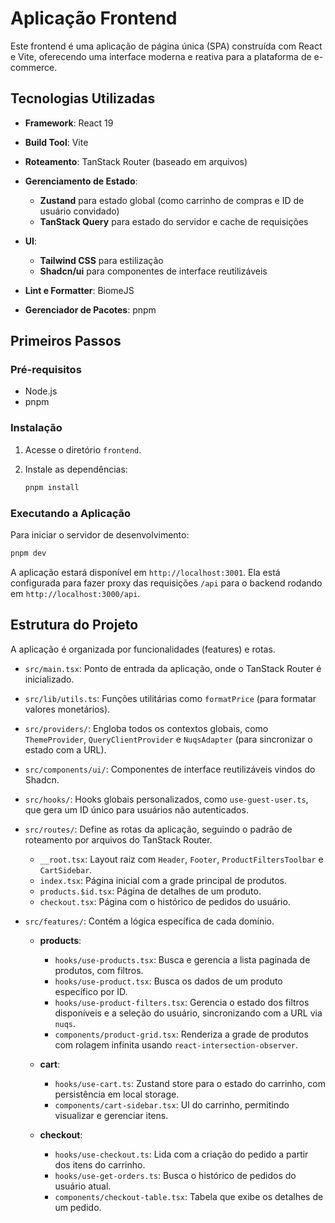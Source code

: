 # Aplicação Frontend

Este frontend é uma aplicação de página única (SPA) construída com React e Vite, oferecendo uma interface moderna e reativa para a plataforma de e-commerce.

## Tecnologias Utilizadas

* **Framework**: React 19
* **Build Tool**: Vite
* **Roteamento**: TanStack Router (baseado em arquivos)
* **Gerenciamento de Estado**:

  * **Zustand** para estado global (como carrinho de compras e ID de usuário convidado)
  * **TanStack Query** para estado do servidor e cache de requisições
* **UI**:

  * **Tailwind CSS** para estilização
  * **Shadcn/ui** para componentes de interface reutilizáveis
* **Lint e Formatter**: BiomeJS
* **Gerenciador de Pacotes**: pnpm

## Primeiros Passos

### Pré-requisitos

* Node.js
* pnpm

### Instalação

1. Acesse o diretório `frontend`.
2. Instale as dependências:

   ```bash
   pnpm install
   ```

### Executando a Aplicação

Para iniciar o servidor de desenvolvimento:

```bash
pnpm dev
```

A aplicação estará disponível em `http://localhost:3001`.
Ela está configurada para fazer proxy das requisições `/api` para o backend rodando em `http://localhost:3000/api`.

## Estrutura do Projeto

A aplicação é organizada por funcionalidades (features) e rotas.

* `src/main.tsx`: Ponto de entrada da aplicação, onde o TanStack Router é inicializado.
* `src/lib/utils.ts`: Funções utilitárias como `formatPrice` (para formatar valores monetários).
* `src/providers/`: Engloba todos os contextos globais, como `ThemeProvider`, `QueryClientProvider` e `NuqsAdapter` (para sincronizar o estado com a URL).
* `src/components/ui/`: Componentes de interface reutilizáveis vindos do Shadcn.
* `src/hooks/`: Hooks globais personalizados, como `use-guest-user.ts`, que gera um ID único para usuários não autenticados.
* `src/routes/`: Define as rotas da aplicação, seguindo o padrão de roteamento por arquivos do TanStack Router.

  * `__root.tsx`: Layout raiz com `Header`, `Footer`, `ProductFiltersToolbar` e `CartSidebar`.
  * `index.tsx`: Página inicial com a grade principal de produtos.
  * `products.$id.tsx`: Página de detalhes de um produto.
  * `checkout.tsx`: Página com o histórico de pedidos do usuário.
* `src/features/`: Contém a lógica específica de cada domínio.

  * **products**:

    * `hooks/use-products.tsx`: Busca e gerencia a lista paginada de produtos, com filtros.
    * `hooks/use-product.tsx`: Busca os dados de um produto específico por ID.
    * `hooks/use-product-filters.tsx`: Gerencia o estado dos filtros disponíveis e a seleção do usuário, sincronizando com a URL via `nuqs`.
    * `components/product-grid.tsx`: Renderiza a grade de produtos com rolagem infinita usando `react-intersection-observer`.
  * **cart**:

    * `hooks/use-cart.ts`: Zustand store para o estado do carrinho, com persistência em local storage.
    * `components/cart-sidebar.tsx`: UI do carrinho, permitindo visualizar e gerenciar itens.
  * **checkout**:

    * `hooks/use-checkout.ts`: Lida com a criação do pedido a partir dos itens do carrinho.
    * `hooks/use-get-orders.ts`: Busca o histórico de pedidos do usuário atual.
    * `components/checkout-table.tsx`: Tabela que exibe os detalhes de um pedido.

